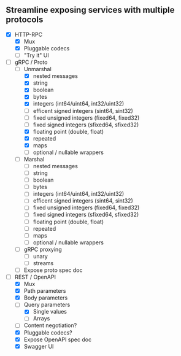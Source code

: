 ## Streamline exposing services with multiple protocols

* [x] HTTP-RPC
  * [x] Mux
  * [x] Pluggable codecs
  * [ ] "Try it" UI
* [ ] gRPC / Proto
  * [ ] Unmarshal
    * [x] nested messages
    * [x] string
    * [x] boolean
    * [x] bytes
    * [x] integers (int64/uint64, int32/uint32)
    * [ ] efficent signed integers (sint64, sint32)
    * [ ] fixed unsigned integers (fixed64, fixed32)
    * [ ] fixed signed integers (sfixed64, sfixed32)
    * [x] floating point (double, float)
    * [x] repeated
    * [x] maps
    * [ ] optional / nullable wrappers
  * [ ] Marshal
    * [ ] nested messages
    * [ ] string
    * [ ] boolean
    * [ ] bytes
    * [ ] integers (int64/uint64, int32/uint32)
    * [ ] efficent signed integers (sint64, sint32)
    * [ ] fixed unsigned integers (fixed64, fixed32)
    * [ ] fixed signed integers (sfixed64, sfixed32)
    * [ ] floating point (double, float)
    * [ ] repeated
    * [ ] maps
    * [ ] optional / nullable wrappers
  * [ ] gRPC proxying
    * [ ] unary
    * [ ] streams
  * [ ] Expose proto spec doc
* [ ] REST / OpenAPI
  * [x] Mux
  * [x] Path parameters
  * [x] Body parameters
  * [ ] Query parameters
    * [x] Single values
    * [ ] Arrays
  * [ ] Content negotiation?
  * [x] Pluggable codecs?
  * [x] Expose OpenAPI spec doc
  * [x] Swagger UI